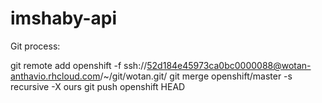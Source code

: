 # imshaby-api


Git process:

git remote add openshift -f ssh://52d184e45973ca0bc0000088@wotan-anthavio.rhcloud.com/~/git/wotan.git/
git merge openshift/master -s recursive -X ours
git push openshift HEAD
